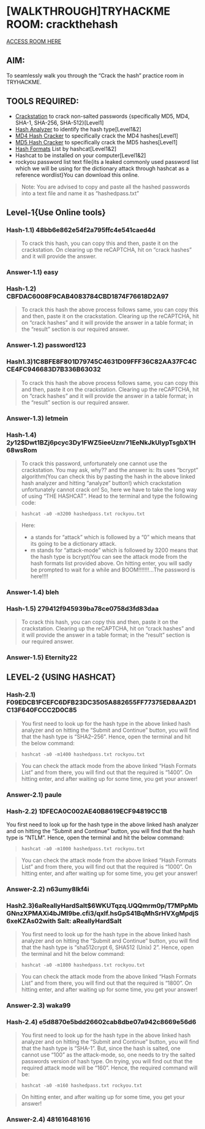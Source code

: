 # [WALKTHROUGH]TRYHACKME ROOM: crackthehash
[ACCESS ROOM HERE](https://tryhackme.com/r/room/crackthehash)

## AIM:
To seamlessly walk you through the “Crack the hash” practice room in TRYHACKME.

## TOOLS REQUIRED:
+ [Crackstation](https://crackstation.net) to crack non-salted passwords {specifically MD5, MD4, SHA-1, SHA-256, SHA-512}[Level1]
+ [Hash Analyzer](https://hashes.com/en/tools/hash_identifier) to identify the hash type[Level1&2]
+ [MD4 Hash Cracker](https://www.dcode.fr/md4-hash) to specifically crack the MD4 hashes[Level1]
+ [MD5 Hash Cracker](https://md5decrypt.net/en/) to specifically crack the MD5 hashes[Level1]
+ [Hash Formats](https://hashcat.net/wiki/doku.php?id=example_hashes) List by hashcat[Level1&2]
+ Hashcat to be installed on your computer[Level1&2]
+ rockyou password list text file{its a leaked commonly used password list which we will be using for the dictionary attack through hashcat as a reference wordlist}You can download this online.
> Note:
You are advised to copy and paste all the hashed passwords into a text file and name it as “hashedpass.txt”

## Level-1{Use Online tools}


### Hash-1.1) 48bb6e862e54f2a795ffc4e541caed4d

> To crack this hash, you can copy this and then, paste it on the crackstation. On clearing up the reCAPTCHA, hit on “crack hashes” and it will provide the answer.

### Answer-1.1) easy


### Hash-1.2) CBFDAC6008F9CAB4083784CBD1874F76618D2A97

> To crack this hash the above process follows same, you can copy this and then, paste it on the crackstation. Clearing up the reCAPTCHA, hit on “crack hashes” and it will provide the answer in a table format; in the “result” section is our required answer.

### Answer-1.2) password123


### Hash1.3)1C8BFE8F801D79745C4631D09FFF36C82AA37FC4CCE4FC946683D7B336B63032

> To crack this hash the above process follows same, you can copy this and then, paste it on the crackstation. Clearing up the reCAPTCHA, hit on “crack hashes” and it will provide the answer in a table format; in the “result” section is our required answer.

### Answer-1.3) letmein


### Hash-1.4) $2y$12$Dwt1BZj6pcyc3Dy1FWZ5ieeUznr71EeNkJkUlypTsgbX1H68wsRom

> To crack this password, unfortunately one cannot use the crackstation. You may ask, why?? and the answer is: Its uses “bcrypt” algorithm(You can check this by pasting the hash in the above linked hash analyzer and hitting “analyze” button!) which crackstation unfortunately cannot crack on! So, here we have to take the long way of using “THE HASHCAT”.
Head to the terminal and type the following code:

> ```hashcat -a0 -m3200 hashedpass.txt rockyou.txt```

>Here:
> + a stands for “attack” which is followed by a “0” which means that its going to be a dictionary attack.
> + m stands for “attack-mode” which is followed by 3200 means that the hash type is bcrypt(You can see the attack mode from the hash formats list provided above.
> On hitting enter, you will sadly be prompted to wait for a while and BOOM!!!!!!!…The password is here!!!!

### Answer-1.4) bleh


### Hash-1.5) 279412f945939ba78ce0758d3fd83daa

> To crack this hash, you can copy this and then, paste it on the crackstation. Clearing up the reCAPTCHA, hit on “crack hashes” and it will provide the answer in a table format; in the “result” section is our required answer.

### Answer-1.5) Eternity22

## LEVEL-2 {USING HASHCAT}


### Hash-2.1) F09EDCB1FCEFC6DFB23DC3505A882655FF77375ED8AA2D1C13F640FCCC2D0C85

> You first need to look up for the hash type in the above linked hash analyzer and on hitting the “Submit and Continue” button, you will find that the hash type is “SHA2–256”. Hence, open the terminal and hit the below command:

> ```hashcat -a0 -m1400 hashedpass.txt rockyou.txt```

> You can check the attack mode from the above linked “Hash Formats List” and from there, you will find out that the required is “1400”.
On hitting enter, and after waiting up for some time, you get your answer!

### Answer-2.1) paule


### Hash-2.2) 1DFECA0C002AE40B8619ECF94819CC1B

You first need to look up for the hash type in the above linked hash analyzer and on hitting the “Submit and Continue” button, you will find that the hash type is “NTLM”. Hence, open the terminal and hit the below command:

> ```hashcat -a0 -m1000 hashedpass.txt rockyou.txt```

> You can check the attack mode from the above linked “Hash Formats List” and from there, you will find out that the required is “1000”.
On hitting enter, and after waiting up for some time, you get your answer!

### Answer-2.2) n63umy8lkf4i


### Hash2.3)$6$aReallyHardSalt$6WKUTqzq.UQQmrm0p/T7MPpMbGNnzXPMAXi4bJMl9be.cfi3/qxIf.hsGpS41BqMhSrHVXgMpdjS6xeKZAs02with Salt: aReallyHardSalt

> You first need to look up for the hash type in the above linked hash analyzer and on hitting the “Submit and Continue” button, you will find that the hash type is “sha512crypt $6$, SHA512 (Unix) 2”. Hence, open the terminal and hit the below command:

> ```hashcat -a0 -m1800 hashedpass.txt rockyou.txt```

> You can check the attack mode from the above linked “Hash Formats List” and from there, you will find out that the required is “1800”.
On hitting enter, and after waiting up for some time, you get your answer!

### Answer-2.3) waka99


### Hash-2.4) e5d8870e5bdd26602cab8dbe07a942c8669e56d6

> You first need to look up for the hash type in the above linked hash analyzer and on hitting the “Submit and Continue” button, you will find that the hash type is “SHA-1”. But, since the hash is salted, one cannot use “100” as the attack-mode, so, one needs to try the salted passwords version of hash type. On trying, you will find out that the required attack mode will be “160”. Hence, the required command will be:

> ```hashcat -a0 -m160 hashedpass.txt rockyou.txt```

> On hitting enter, and after waiting up for some time, you get your answer!

### Answer-2.4) 481616481616



